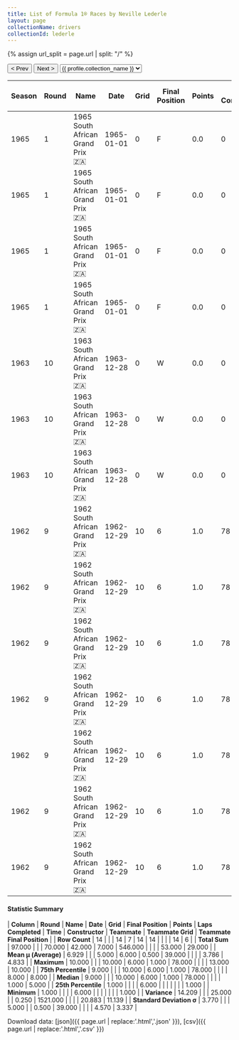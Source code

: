 ```yaml
---
title: List of Formula 1® Races by Neville Lederle
layout: page
collectionName: drivers
collectionId: lederle
---
```


{% assign url_split = page.url | split: "/" %}
<div id="collection-navigation">
<button onclick="selector.options[selector.selectedIndex-1].value && (window.location = selector.options[selector.selectedIndex-1].value);">&lt; Prev</button>
<button onclick="selector.options[selector.selectedIndex+1].value && (window.location = selector.options[selector.selectedIndex+1].value);">Next &gt;</button>
<select id="selector" onchange="this.options[this.selectedIndex].value && (window.location = this.options[this.selectedIndex].value);">
  {% for collectionId in site.data[page.collectionName].refs %}
    {% if collectionId == page.collectionId %}
      {% assign selected = "selected" %}
    {% else %}
      {% assign selected = "" %}
    {% endif %}
    {% assign profile = site.data[page.collectionName][collectionId].profile %}
    <option value="/f1/{{ page.collectionName }}/{{ collectionId }}/{{ url_split[4] }}" {{ selected }}>{{ profile.collection_name }}</option>
  {% endfor %}
</select>
</div>

| Season | Round | Name | Date | Grid | Final Position | Points | Laps Completed | Time | Constructor | Teammate | Teammate Grid | Teammate Final Position |
|--|--|--|--|--|--|--|--|--|--|--|--|--|
| 1965 | 1 | 1965 South African Grand Prix 🇿🇦 | 1965-01-01 | 0 | F | 0.0 | 0 |   | Lotus-Climax 🇬🇧 | [Jim Clark 🇬🇧](/f1/drivers/clark) | 1 | 1 |
| 1965 | 1 | 1965 South African Grand Prix 🇿🇦 | 1965-01-01 | 0 | F | 0.0 | 0 |   | Lotus-Climax 🇬🇧 | [Mike Spence 🇬🇧](/f1/drivers/spence) | 4 | 4 |
| 1965 | 1 | 1965 South African Grand Prix 🇿🇦 | 1965-01-01 | 0 | F | 0.0 | 0 |   | Lotus-Climax 🇬🇧 | [Ernie Pieterse 🇿🇦](/f1/drivers/pieterse) | 0 | F |
| 1965 | 1 | 1965 South African Grand Prix 🇿🇦 | 1965-01-01 | 0 | F | 0.0 | 0 |   | Lotus-Climax 🇬🇧 | [Clive Puzey 🇿🇼](/f1/drivers/puzey) | 0 | F |
| 1963 | 10 | 1963 South African Grand Prix 🇿🇦 | 1963-12-28 | 0 | W | 0.0 | 0 |   | Lotus-Climax 🇬🇧 | [Jim Clark 🇬🇧](/f1/drivers/clark) | 1 | 1 |
| 1963 | 10 | 1963 South African Grand Prix 🇿🇦 | 1963-12-28 | 0 | W | 0.0 | 0 |   | Lotus-Climax 🇬🇧 | [Trevor Taylor 🇬🇧](/f1/drivers/trevor_taylor) | 8 | 8 |
| 1963 | 10 | 1963 South African Grand Prix 🇿🇦 | 1963-12-28 | 0 | W | 0.0 | 0 |   | Lotus-Climax 🇬🇧 | [Ernie Pieterse 🇿🇦](/f1/drivers/pieterse) | 12 | R |
| 1962 | 9 | 1962 South African Grand Prix 🇿🇦 | 1962-12-29 | 10 | 6 | 1.0 | 78 |   | Lotus-Climax 🇬🇧 | [Innes Ireland 🇬🇧](/f1/drivers/ireland) | 4 | 5 |
| 1962 | 9 | 1962 South African Grand Prix 🇿🇦 | 1962-12-29 | 10 | 6 | 1.0 | 78 |   | Lotus-Climax 🇬🇧 | [Ernie Pieterse 🇿🇦](/f1/drivers/pieterse) | 13 | 10 |
| 1962 | 9 | 1962 South African Grand Prix 🇿🇦 | 1962-12-29 | 10 | 6 | 1.0 | 78 |   | Lotus-Climax 🇬🇧 | [Jim Clark 🇬🇧](/f1/drivers/clark) | 1 | R |
| 1962 | 9 | 1962 South African Grand Prix 🇿🇦 | 1962-12-29 | 10 | 6 | 1.0 | 78 |   | Lotus-Climax 🇬🇧 | [Trevor Taylor 🇬🇧](/f1/drivers/trevor_taylor) | 9 | R |
| 1962 | 9 | 1962 South African Grand Prix 🇿🇦 | 1962-12-29 | 10 | 6 | 1.0 | 78 |   | Lotus-Climax 🇬🇧 | [Gary Hocking 🇿🇼](/f1/drivers/hocking) | 0 | W |
| 1962 | 9 | 1962 South African Grand Prix 🇿🇦 | 1962-12-29 | 10 | 6 | 1.0 | 78 |   | Lotus-Climax 🇬🇧 | [Syd van der Vyver 🇿🇦](/f1/drivers/vyver) | 0 | W |
| 1962 | 9 | 1962 South African Grand Prix 🇿🇦 | 1962-12-29 | 10 | 6 | 1.0 | 78 |   | Lotus-Climax 🇬🇧 | [Sam Tingle 🇿🇼](/f1/drivers/tingle) | 0 | W |

#### Statistic Summary

| **Column** | **Round** | **Name** | **Date** | **Grid** | **Final Position** | **Points** | **Laps Completed** | **Time** | **Constructor** | **Teammate** | **Teammate Grid** | **Teammate Final Position** |
| **Row Count** | 14 |  |  | 14 | 7 | 14 | 14 |  |  |  | 14 | 6 |
| **Total Sum** | 97.000 |  |  | 70.000 | 42.000 | 7.000 | 546.000 |  |  |  | 53.000 | 29.000 |
| **Mean μ (Average)** | 6.929 |  |  | 5.000 | 6.000 | 0.500 | 39.000 |  |  |  | 3.786 | 4.833 |
| **Maximum** | 10.000 |  |  | 10.000 | 6.000 | 1.000 | 78.000 |  |  |  | 13.000 | 10.000 |
| **75th Percentile** | 9.000 |  |  | 10.000 | 6.000 | 1.000 | 78.000 |  |  |  | 8.000 | 8.000 |
| **Median** | 9.000 |  |  | 10.000 | 6.000 | 1.000 | 78.000 |  |  |  | 1.000 | 5.000 |
| **25th Percentile** | 1.000 |  |  |  | 6.000 |  |  |  |  |  |  | 1.000 |
| **Minimum** | 1.000 |  |  |  | 6.000 |  |  |  |  |  |  | 1.000 |
| **Variance** | 14.209 |  |  | 25.000 |  | 0.250 | 1521.000 |  |  |  | 20.883 | 11.139 |
| **Standard Deviation σ** | 3.770 |  |  | 5.000 |  | 0.500 | 39.000 |  |  |  | 4.570 | 3.337 |

Download data: [json]({{ page.url | replace:'.html','.json' }}), [csv]({{ page.url | replace:'.html','.csv' }})

